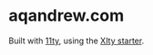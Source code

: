 # aqandrew.com

Built with [11ty](https://www.11ty.dev/), using the [XIty starter](https://github.com/equinusocio/xity-starter).
